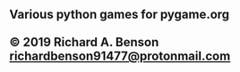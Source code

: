 Various python games for pygame.org<br>
<br>
© 2019 Richard A. Benson <richardbenson91477@protonmail.com><br>
---

